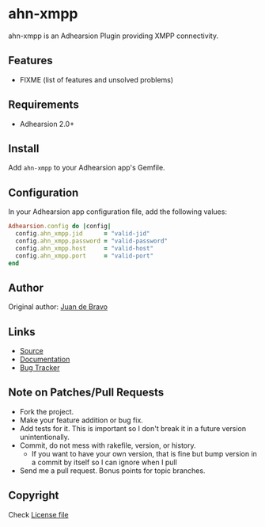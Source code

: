 ahn-xmpp
========

ahn-xmpp is an Adhearsion Plugin providing XMPP connectivity.

Features
--------

* FIXME (list of features and unsolved problems)

Requirements
------------

* Adhearsion 2.0+

Install
-------

Add `ahn-xmpp` to your Adhearsion app's Gemfile.

Configuration
-------------

In your Adhearsion app configuration file, add the following values:

```ruby
Adhearsion.config do |config|
  config.ahn_xmpp.jid      = "valid-jid"
  config.ahn_xmpp.password = "valid-password"
  config.ahn_xmpp.host     = "valid-host"
  config.ahn_xmpp.port     = "valid-port"
end
```

Author
------

Original author: [Juan de Bravo](https://github.com/juandebravo)

Links
-----
* [Source](https://github.com/adhearsion/ahn-xmpp)
* [Documentation](http://rdoc.info/github/adhearsion/ahn-xmpp/master/frames)
* [Bug Tracker](https://github.com/adhearsion/ahn-xmpp/issues)

Note on Patches/Pull Requests
-----------------------------

* Fork the project.
* Make your feature addition or bug fix.
* Add tests for it. This is important so I don't break it in a future version unintentionally.
* Commit, do not mess with rakefile, version, or history.
  * If you want to have your own version, that is fine but bump version in a commit by itself so I can ignore when I pull
* Send me a pull request. Bonus points for topic branches.

Copyright
---------

Check [License file](https://github.com/adhearsion/ahn-xmpp/blob/master/LICENSE)